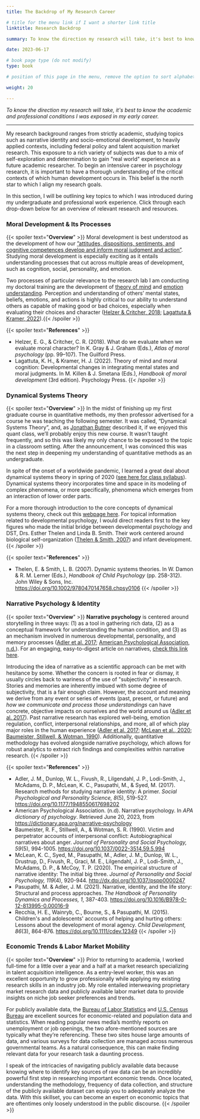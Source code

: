```yaml
---
title: The Backdrop of My Research Career

# title for the menu link if I want a shorter link title
linktitle: Research Backdrop

summary: To know the direction my research will take, it's best to know the academic and professional conditions I was exposed in my early career.

date: 2023-06-17

# book page type (do not modify)
type: book

# position of this page in the menu, remove the option to sort alphabetically.

weight: 20

---
```


*To know the direction my research will take, it's best to know the academic and professional conditions I was exposed in my early career.*

---

My research background ranges from strictly academic, studying topics such as narrative identity and socio-emotional development, to heavily applied contexts, including federal policy and talent acquisition market research. This exposure to a rich variety of subjects was due to a mix of self-exploration and determination to gain "real world" experience as a future academic researcher. To begin an intensive career in psychology research, it is important to have a thorough understanding of the critical contexts of which human development occurs in. This belief is the north star to which I align my research goals. 

In this section, I will be outlining key topics to which I was introduced during my undergraduate and professional work experience. Click through each drop-down below for an overview of relevant research and resources.

### Moral Development & Its Processes
{{< spoiler text="**Overview**" >}}
Moral development is best understood as the development of how our [”attitudes, dispositions, sentiments, and cognitive competences develop and inform moral judgment and action”](https://www.sciencedirect.com/topics/psychology/moral-development). Studying moral development is especially exciting as it entails understanding processes that cut across multiple areas of development, such as cognition, social, personality, and emotion. 

Two processes of particular relevance to the research lab I am conducting my doctoral training are the development of [theory of mind](https://www.simplypsychology.org/theory-of-mind.html) and [emotion understanding](https://www.britannica.com/science/emotional-development). Perception and understanding of others’ mental states, beliefs, emotions, and actions is highly critical to our ability to understand others as capable of making good or bad choices, especially when evaluating their choices and character ([Helzer & Critcher, 2018](http://static1.1.sqspcdn.com/static/f/409296/26356331/1467738658650/Helzer_Critcher_character.pdf); [Lagattuta & Kramer, 2022](https://www.taylorfrancis.com/chapters/edit/10.4324/9781003047247-24/theory-mind-moral-cognition-kristin-hansen-lagattuta-hannah-kramer)).{{< /spoiler >}}

{{< spoiler text="**References**" >}}
- Helzer, E. G., & Critcher, C. R. (2018). What do we evaluate when we evaluate moral character? In K. Gray & J. Graham (Eds.), *Atlas of moral psychology* (pp. 99–107). The Guilford Press.
- Lagattuta, K. H., & Kramer, H. J. (2022). Theory of mind and moral cognition: Developmental changes in integrating mental states and moral judgments. In M. Killen & J. Smetana (Eds.), *Handbook of moral development* (3rd edition). Psychology Press.
{{< /spoiler >}}

### Dynamical Systems Theory
{{< spoiler text="**Overview**" >}}
In the midst of finishing up my first graduate course in quantitative methods, my then professor advertised for a course he was teaching the following semester. It was called, “Dynamical Systems Theory”, and, as [Jonathan Butner](https://psych.utah.edu/people/faculty/butner-jonathan.php) described it, if we enjoyed this quant class, we’ll probably enjoy this new course. It wasn’t taught frequently, and so this was likely my only chance to be exposed to the topic in a classroom setting. After the announcement, I was convinced this was the next step in deepening my understanding of quantitative methods as an undergraduate.

In spite of the onset of a worldwide pandemic, I learned a great deal about dynamical systems theory in spring of 2020 ([see here for class syllabus](https://psych.utah.edu/_resources/documents/people/systems-course-syllabus-2020.pdf)). Dynamical systems theory incorporates time and space in its modeling of complex phenomena, or more specifically, phenomena which emerges from an interaction of lower order parts.

For a more thorough introduction to the core concepts of dynamical systems theory, check out this [webpage here](https://content.csbs.utah.edu/~butner/systems/DynamicalSystemsIntro.html). For topical information related to developmental psychology, I would direct readers first to the key figures who made the initial bridge between developmental psychology and DST, Drs. Esther Thelen and Linda B. Smith. Their work centered around biological self-organization ([Thelen & Smith, 2007](https://cogdev.sitehost.iu.edu/labwork/handbook.pdf)) and infant development.
{{< /spoiler >}}

{{< spoiler text="**References**" >}}
- Thelen, E. & Smith, L. B. (2007). Dynamic systems theories. In W. Damon & R. M. Lerner (Eds.), *Handbook of Child Psychology* (pp. 258-312). John Wiley & Sons, Inc. https://doi.org/10.1002/9780470147658.chpsy0106
{{< /spoiler >}}

### Narrative Psychology & Identity
{{< spoiler text="**Overview**" >}}
**Narrative psychology** is centered around storytelling in three ways: (1) as a tool in gathering rich data, (2) as a conceptual framework for understanding the human condition, and (3) as an mechanism involved in numerous developmental, personality, and memory processes ([Adler et al. 2017](https://journals.sagepub.com/doi/10.1177/1948550617698202); [American Psychological Association, n.d.](https://dictionary.apa.org/narrative-psychology)). For an engaging, easy-to-digest article on narratives, [check this link here](https://www.apa.org/monitor/2011/01/stories).

Introducing the idea of narrative as a scientific approach can be met with hesitance by some. Whether the concern is rooted in fear or dismay, it usually circles back to wariness of the use of "subjectivity" in research. Stories and memories are inherently imbued with some degree of subjectivity, that is a fair enough claim. However, the account and meaning we derive from any event or series of events (past, present, or future) and *how we communicate and process those understandings* can have concrete, objective impacts on ourselves and the world around us ([Adler et al. 2017](https://journals.sagepub.com/doi/10.1177/1948550617698202)). Past narrative research has explored well-being, emotion regulation, conflict, interpersonal relationships, and more, all of which play major roles in the human experience ([Adler et al. 2017](https://journals.sagepub.com/doi/10.1177/1948550617698202); [McLean et al., 2020](https://psycnet.apa.org/doiLanding?doi=10.1037%2Fpspp0000247); [Baumeister, Stillwell, & Wotman, 1990](https://psycnet.apa.org/record/1991-12538-001)). Additionally, quantitative methodology has evolved alongside narrative psychology, which allows for robust analytics to extract rich findings and complexities within narrative research.
{{< /spoiler >}}

{{< spoiler text="**References**" >}}
- Adler, J. M., Dunlop, W. L., Fivush, R., Lilgendahl, J. P., Lodi-Smith, J., McAdams, D. P., McLean, K. C., Pasupathi, M., & Syed, M. (2017). Research methods for studying narrative identity: A primer. *Social Psychological and Personality Science, 8*(5), 519-527. https://doi.org/10.1177/1948550617698202
- American Psychological Association. (n.d). Narrative psychology. In *APA dictionary of psychology*. Retrieved June 20, 2023, from https://dictionary.apa.org/narrative-psychology
- Baumeister, R. F., Stillwell, A., & Wotman, S. R. (1990). Victim and perpetrator accounts of interpersonal conflict: Autobiographical narratives about anger. *Journal of Personality and Social Psychology, 59*(5), 994-1005. https://doi.org/10.1037/0022-3514.59.5.994
- McLean, K. C., Syed, M., Pasupathi, M., Adler, J. M., Dunlop, W. L., Drustrup, D., Fivush, R., Graci, M. E., Lilgendahl, J. P., Lodi-Smith, J., McAdams, D. P., & McCoy, T. P. (2020). The empirical structure of narrative identity: The initial big three. *Journal of Personality and Social Psychology, 119*(4), 920-944. http://dx.doi.org/10.1037/pspp0000247
- Pasupathi, M. & Adler, J. M. (2021). Narrative, identity, and the life story: Structural and process approaches. *The Handbook of Personality Dynamics and Processes, 1*, 387-403. https://doi.org/10.1016/B978-0-12-813995-0.00016-9
- Recchia, H. E., Wainryb, C., Bourne, S., & Pasupathi, M. (2015). Children's and adolescents' accounts of helping and hurting others: Lessons about the development of moral agency. *Child Development, 86*(3), 864-876. https://doi.org/10.1111/cdev.12349
{{< /spoiler >}}

### Economic Trends & Labor Market Mobility
{{< spoiler text="**Overview**" >}}
Prior to returning to academia, I worked full-time for a little over a year and a half at a market research specializing in talent acquisition intelligence. As a entry-level worker, this was an excellent opportunity to grow professionally while applying my existing research skills in an industry job. My role entailed interweaving proprietary market research data and publicly available labor market data to provide insights on niche job seeker preferences and trends. 

For publicly available data, the [Bureau of Labor Statistics](https://www.bls.gov/) and [U.S. Census Bureau](https://www.census.gov/) are excellent sources for economic-related and population data and statistics. When reading popular news media’s monthly reports on unemployment or job openings, the two afore-mentioned sources are typically what they’re referencing. These two sites house large amounts of data, and various surveys for data collection are managed across numerous governmental teams. As a natural consequence, this can make finding relevant data for your research task a daunting process.

I speak of the intricacies of navigating publicly available data because knowing where to identify key sources of raw data can be an incredibly powerful first step in researching important economic trends. Once located, understanding the methodology, frequency of data collection, and structure of the publicly available dataset can equip you to adequately analyze the data. With this skillset, you can become an expert on economic topics that are oftentimes only loosely understood in the public discourse.
{{< /spoiler >}}

